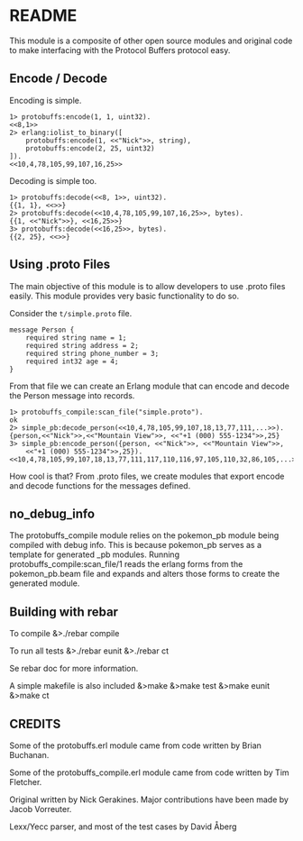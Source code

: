 # README

This module is a composite of other open source modules and original code to
make interfacing with the Protocol Buffers protocol easy.

## Encode / Decode

Encoding is simple.

    1> protobuffs:encode(1, 1, uint32).
    <<8,1>>
    2> erlang:iolist_to_binary([
        protobuffs:encode(1, <<"Nick">>, string),
        protobuffs:encode(2, 25, uint32)
    ]).
    <<10,4,78,105,99,107,16,25>>

Decoding is simple too.

    1> protobuffs:decode(<<8, 1>>, uint32).
    {{1, 1}, <<>>}
    2> protobuffs:decode(<<10,4,78,105,99,107,16,25>>, bytes).
    {{1, <<"Nick">>}, <<16,25>>}
    3> protobuffs:decode(<<16,25>>, bytes).
    {{2, 25}, <<>>}

## Using .proto Files

The main objective of this module is to allow developers to use .proto files
easily. This module provides very basic functionality to do so.

Consider the `t/simple.proto` file.

    message Person {
    	required string name = 1;
    	required string address = 2;
    	required string phone_number = 3;
    	required int32 age = 4;
    }

From that file we can create an Erlang module that can encode and decode the
Person message into records.

    1> protobuffs_compile:scan_file("simple.proto").
    ok
	2> simple_pb:decode_person(<<10,4,78,105,99,107,18,13,77,111,...>>).
	{person,<<"Nick">>,<<"Mountain View">>, <<"+1 (000) 555-1234">>,25}
	3> simple_pb:encode_person({person, <<"Nick">>, <<"Mountain View">>,
	    <<"+1 (000) 555-1234">>,25}).
	<<10,4,78,105,99,107,18,13,77,111,117,110,116,97,105,110,32,86,105,...>>

How cool is that? From .proto files, we create modules that export encode and
decode functions for the messages defined.

## no_debug_info

The protobuffs_compile module relies on the pokemon_pb module being compiled
with debug info. This is because pokemon_pb serves as a template for generated
_pb modules. Running protobuffs_compile:scan_file/1 reads the erlang forms from
the pokemon_pb.beam file and expands and alters those forms to create the generated
module.

## Building with rebar
To compile
    &>./rebar compile

To run all tests
    &>./rebar eunit
    &>./rebar ct

Se rebar doc for more information.

A simple makefile is also included
    &>make
    &>make test
    &>make eunit
    &>make ct

## CREDITS

Some of the protobuffs.erl module came from code written by Brian Buchanan.

Some of the protobuffs\_compile.erl module came from code written by Tim
Fletcher.

Original written by Nick Gerakines. Major
contributions have been made by Jacob Vorreuter.

Lexx/Yecc parser, and most of the test cases by David Åberg  
